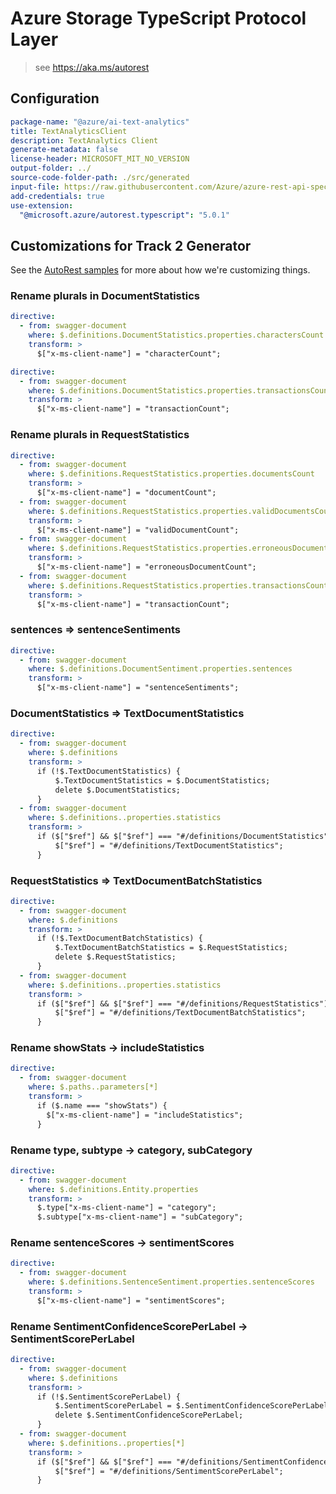 # Azure Storage TypeScript Protocol Layer

> see https://aka.ms/autorest

## Configuration

```yaml
package-name: "@azure/ai-text-analytics"
title: TextAnalyticsClient
description: TextAnalytics Client
generate-metadata: false
license-header: MICROSOFT_MIT_NO_VERSION
output-folder: ../
source-code-folder-path: ./src/generated
input-file: https://raw.githubusercontent.com/Azure/azure-rest-api-specs/master/specification/cognitiveservices/data-plane/TextAnalytics/preview/v3.0-preview.1/TextAnalytics.json
add-credentials: true
use-extension:
  "@microsoft.azure/autorest.typescript": "5.0.1"
```

## Customizations for Track 2 Generator

See the [AutoRest samples](https://github.com/Azure/autorest/tree/master/Samples/3b-custom-transformations)
for more about how we're customizing things.

### Rename plurals in DocumentStatistics

```yaml
directive:
  - from: swagger-document
    where: $.definitions.DocumentStatistics.properties.charactersCount
    transform: >
      $["x-ms-client-name"] = "characterCount";
```

```yaml
directive:
  - from: swagger-document
    where: $.definitions.DocumentStatistics.properties.transactionsCount
    transform: >
      $["x-ms-client-name"] = "transactionCount";
```

### Rename plurals in RequestStatistics

```yaml
directive:
  - from: swagger-document
    where: $.definitions.RequestStatistics.properties.documentsCount
    transform: >
      $["x-ms-client-name"] = "documentCount";
  - from: swagger-document
    where: $.definitions.RequestStatistics.properties.validDocumentsCount
    transform: >
      $["x-ms-client-name"] = "validDocumentCount";
  - from: swagger-document
    where: $.definitions.RequestStatistics.properties.erroneousDocumentsCount
    transform: >
      $["x-ms-client-name"] = "erroneousDocumentCount";
  - from: swagger-document
    where: $.definitions.RequestStatistics.properties.transactionsCount
    transform: >
      $["x-ms-client-name"] = "transactionCount";
```

### sentences => sentenceSentiments

```yaml
directive:
  - from: swagger-document
    where: $.definitions.DocumentSentiment.properties.sentences
    transform: >
      $["x-ms-client-name"] = "sentenceSentiments";
```

### DocumentStatistics => TextDocumentStatistics

```yaml
directive:
  - from: swagger-document
    where: $.definitions
    transform: >
      if (!$.TextDocumentStatistics) {
          $.TextDocumentStatistics = $.DocumentStatistics;
          delete $.DocumentStatistics;
      }
  - from: swagger-document
    where: $.definitions..properties.statistics
    transform: >
      if ($["$ref"] && $["$ref"] === "#/definitions/DocumentStatistics") {
          $["$ref"] = "#/definitions/TextDocumentStatistics";
      }
```

### RequestStatistics => TextDocumentBatchStatistics

```yaml
directive:
  - from: swagger-document
    where: $.definitions
    transform: >
      if (!$.TextDocumentBatchStatistics) {
          $.TextDocumentBatchStatistics = $.RequestStatistics;
          delete $.RequestStatistics;
      }
  - from: swagger-document
    where: $.definitions..properties.statistics
    transform: >
      if ($["$ref"] && $["$ref"] === "#/definitions/RequestStatistics") {
          $["$ref"] = "#/definitions/TextDocumentBatchStatistics";
      }
```

### Rename showStats -> includeStatistics

```yaml
directive:
  - from: swagger-document
    where: $.paths..parameters[*]
    transform: >
      if ($.name === "showStats") {
        $["x-ms-client-name"] = "includeStatistics";
      }
```

### Rename type, subtype -> category, subCategory

```yaml
directive:
  - from: swagger-document
    where: $.definitions.Entity.properties
    transform: >
      $.type["x-ms-client-name"] = "category";
      $.subtype["x-ms-client-name"] = "subCategory";
```

### Rename sentenceScores -> sentimentScores

```yaml
directive:
  - from: swagger-document
    where: $.definitions.SentenceSentiment.properties.sentenceScores
    transform: >
      $["x-ms-client-name"] = "sentimentScores";
```

### Rename SentimentConfidenceScorePerLabel -> SentimentScorePerLabel

```yaml
directive:
  - from: swagger-document
    where: $.definitions
    transform: >
      if (!$.SentimentScorePerLabel) {
          $.SentimentScorePerLabel = $.SentimentConfidenceScorePerLabel;
          delete $.SentimentConfidenceScorePerLabel;
      }
  - from: swagger-document
    where: $.definitions..properties[*]
    transform: >
      if ($["$ref"] && $["$ref"] === "#/definitions/SentimentConfidenceScorePerLabel") {
          $["$ref"] = "#/definitions/SentimentScorePerLabel";
      }
```

